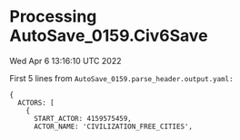 # Processing AutoSave_0159.Civ6Save

Wed Apr  6 13:16:10 UTC 2022

First 5 lines from `AutoSave_0159.parse_header.output.yaml:`

```
{
  ACTORS: [
    {
      START_ACTOR: 4159575459,
      ACTOR_NAME: 'CIVILIZATION_FREE_CITIES',
```
